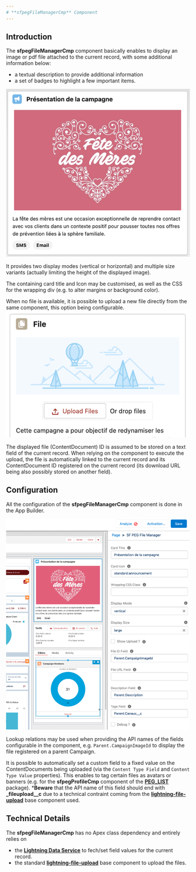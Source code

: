 ```yaml
---
# **sfpegFileManagerCmp** Component
---
```


## Introduction

The **sfpegFileManagerCmp** component basically enables to display an image or pdf file attached
to the current record, with some additional information below:
* a textual description to provide additional information
* a set of badges to highlight a few important items.

![File Manager in standard display mode](/media/sfpegFileManager.png)

It provides two display modes (vertical or horizontal) and multiple size variants (actually limiting 
the height of the displayed image).

The containing card title and Icon may be customised, as well as the CSS for the wrapping div (e.g.
to alter margins or background color).

When no file is available, it is possible to upload a new file directly from the same component, this
option being configurable.
![File Manager in Add mode](/media/sfpegFileManagerAdd.png)

The displayed file (ContentDocument) ID is assumed to be stored on a text field of the current 
record. When relying on the component to execute the upload, the file is automatically linked
to the current record and its ContentDocument ID registered on the current record (its
download URL being also possibly stored on another field).


## Configuration

All the configuration of the **sfpegFileManagerCmp** component is done in the App Builder.

![File Manager configuration](/media/sfpegFileManagerConfig.png)

Lookup relations may be used when providing the API names of the fields configurable in the
component, e.g. `Parent.CampaignImageId` to display the file registered on a parent Campaign.

It is possible to automatically set a custom field to a fixed value on the ContentDocuments being
uploaded (via the `Content Type Field` and `Content Type Value` properties). This enables to tag
certain files as avatars or banners (e.g. for the **sfpegProfileCmp** component of the 
**[PEG_LIST](https://github.com/pegros/PEG_LIST)** package). ***Beware** that the API name
of this field should end with **_fileupload__c** due to a technical contraint coming from the
**[lightning-file-upload](https://developer.salesforce.com/docs/component-library/bundle/lightning-file-upload/documentation)** base component used.

## Technical Details

The  **sfpegFileManagerCmp** has no Apex class dependency and entirely relies on
* the **[Lightning Data Service](https://developer.salesforce.com/docs/component-library/documentation/en/lwc/data_ui_api)** to fech/set field values for the current record.
* the standard **[lightning-file-upload](https://developer.salesforce.com/docs/component-library/bundle/lightning-file-upload/documentation)** base component to upload the files.
